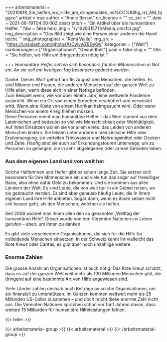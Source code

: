 +++
arbeitsmaterial = "20210819_Sie_helfen_wo_Hilfe_am_dringendsten_no%CC%88tig_ist_AM_bjggce"
artikel = true
author = "Annic Berset"
cc_licence = ""
cc_src = ""
date = 2021-08-19T04:00:00Z
description = "Ein Artikel über die humanitären Helfer. "
fdw = false
hero_img = "/v1629315711/Media_umcfcr.jpg"
img_description = "Das Bild zeigt wie eine Person einer anderen die Hand reicht. "
img_photographer = "Rémi Walle"
img_src = "https://unsplash.com/photos/UOwvwZ9Dy6w"
kategorien = ["Welt"]
markierungen = ["Organisationen", "Gesundheit"]
paid = false
slug = ""
title = "Sie helfen, wo Hilfe am dringendsten nötig ist "

+++
_Humanitäre Helfer setzen sich besonders für ihre Mitmenschen in Not ein. An sie soll am heutigen Tag besonders gedacht werden._

Danke. Dieses Wort gehört am 19. August den Menschen, die helfen. Es sind Männer und Frauen, die anderen Menschen auf der ganzen Welt zu Hilfe eilen, wenn diese sich in einer Notlage befinden.  
Zum Beispiel wenn, wie vor über einem Jahr, eine weltweite Pandemie ausbricht. Wenn ein Ort von einem Erdbeben erschüttert und verwüstet wird. Wenn eine Küste von einem Hurrikan heimgesucht wird. Oder wenn Menschen vor einem Krieg fliehen müssen.  
Diese Personen nennt man humanitäre Helfer – das Wort stammt aus dem Lateinischen und bedeutet so viel wie Menschlichkeit oder Wohltätigkeit. Auf ihren Einsätzen wollen sie vor allem eines: das Leiden von anderen Menschen lindern. Sie leisten unter anderem medizinische Hilfe oder Erstversorgung, sie verteilen Trinkwasser und Nahrungsmittel oder Decken und Zelte. Häufig sind sie auch auf Erkundungstouren unterwegs, um zu Personen zu gelangen, die in sehr abgelegenen oder armen Gebieten leben.

### Aus dem eigenen Land und von weit her

Solche Helferinnen und Helfer gibt es schon lange Zeit. Sie setzen sich besonders für ihre Mitmenschen ein und viele tun das sogar auf freiwilliger Basis, also ohne dafür Geld zu bekommen. Und sie kommen aus allen Ländern der Welt. Es sind Leute, die von weit her in ein Gebiet reisen, wo sie gebraucht werden. Es sind aber genauso häufig Leute, die in ihrem eigenen Land ihre Hilfe anbieten. Sogar dann, wenn es ihnen selber nicht viel besser geht, als den Menschen, welchen sie helfen.

Seit 2008 widmet man ihnen allen den so genannten „Welttag der humanitären Hilfe“. Dieser wurde von den Vereinten Nationen ins Leben gerufen – eben, um ihnen zu danken.

Es gibt viele verschiedene Organisationen, die sich für die Hilfe für notleidende Menschen einsetzen. In der Schweiz kennt ihr vielleicht das Rote Kreuz oder Caritas, es gibt aber noch unzählige weitere.

### Enorme Zahlen

Die grosse Anzahl an Organisationen ist auch nötig. Das Rote Kreuz schätzt, dass es auf der ganzen Welt weit mehr als 100 Millionen Menschen gibt, die dringend auf eine bestimmte Art von Hilfe angewiesen sind.

Viele Länder zahlen deshalb auch Beiträge an solche Organisationen, um sie finanziell zu unterstützen. Im Ganzen kommen weltweit mehr als 25 Milliarden US-Dollar zusammen – und doch reicht diese enorme Zahl nicht aus. Die Vereinten Nationen sprachen schon vor fünf Jahren davon, dass weitere 15 Milliarden für humanitäre Hilfeleistungen fehlen.

{{< teiler >}}

{{< arbeitsmaterial-group >}}
{{< arbeitsmaterial >}}
{{< /arbeitsmaterial-group >}}